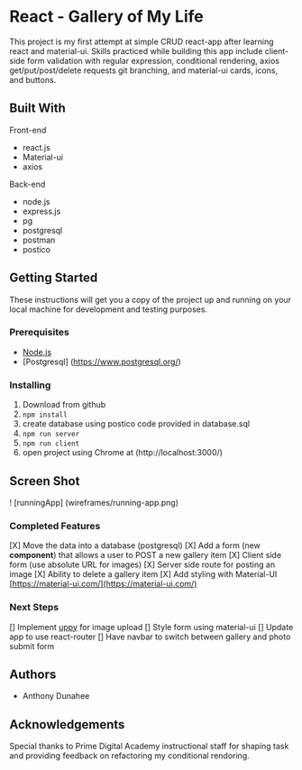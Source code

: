 # React - Gallery of My Life

This project is my first attempt at simple CRUD react-app after learning react and material-ui.  Skills practiced while building this app include client-side form validation with regular expression, conditional rendering, axios get/put/post/delete requests git branching, and material-ui cards, icons, and buttons.  

## Built With
Front-end
- react.js
- Material-ui
- axios

Back-end
- node.js
- express.js
- pg
- postgresql
- postman
- postico

## Getting Started

These instructions will get you a copy of the project up and running on your local machine for development and testing purposes.

### Prerequisites
- [Node.js](https://nodejs.org/en/)
- [Postgresql] (https://www.postgresql.org/)

### Installing

1. Download from github
2. `npm install`
3. create database using postico code provided in database.sql 
3. `npm run server`
4. `npm run client`
5. open project using Chrome at (http://localhost:3000/)

## Screen Shot

! [runningApp] (wireframes/running-app.png) 

### Completed Features
[X] Move the data into a database (postgresql)
[X] Add a form (new **component**) that allows a user to POST a new gallery item
  [X] Client side form (use absolute URL for images)
  [X] Server side route for posting an image
[X] Ability to delete a gallery item
[X] Add styling with Material-UI [https://material-ui.com/](https://material-ui.com/)

### Next Steps
[] Implement [uppy](https://uppy.io/) for image upload 
[] Style form using material-ui
[] Update app to use react-router 
[] Have navbar to switch between gallery and photo submit form

## Authors
* Anthony Dunahee

## Acknowledgements
Special thanks to Prime Digital Academy instructional staff for shaping task and providing feedback on refactoring my conditional rendoring. 
